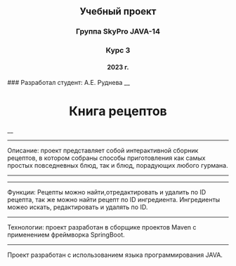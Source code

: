 <h2 align="center">Учебный проект </h2>
<h3 align="center"> Группа SkyPro JAVA-14 </h3>
<h3 align="center"> Курс 3 </h3>
<h4 align="center"> 2023 г. </h4>
### Разработал студент: А.Е. Руднева
__<h1 align="center">Книга рецептов</h1>__

***
Описание: проект представляет собой интерактивной сборник рецептов, 
в котором собраны способы приготовления как самых простых повседневных блюд,
так и блюд, порадующих любого гурмана.
***
***
Функции: Рецепты можно найти,отредактировать и удалить по ID рецепта, так же можно найти рецепт по ID ингредиента.
Ингредиенты можео искать, редактировать и удалять по ID.
***
Технологии: проект разработан в сборщике проектов Maven с применением 
 фреймворка SpringBoot.
***
Проект разработан с использованием языка программирования JAVA.

 


